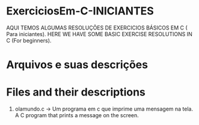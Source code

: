 # ExerciciosEm-C-INICIANTES
AQUI TEMOS ALGUMAS RESOLUÇÕES DE EXERCICIOS BÁSICOS EM C ( Para iniciantes).
HERE WE HAVE SOME BASIC EXERCISE RESOLUTIONS IN C (For beginners).

# Arquivos e suas descrições
# Files and their descriptions

1. olamundo.c -> Um programa em c que imprime uma mensagem na tela.
                 A C program that prints a message on the screen.
